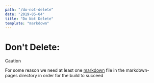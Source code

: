 ```yaml
---
path: "/do-not-delete"
date: "2019-05-04"
title: "Do Not Delete"
template: "markdown"
---
```


# Don't Delete:

> [!CAUTION]
>
> For some reason we need at least one [markdown](https://example.com) file in the markdown-pages directory in order for the build to succeed
